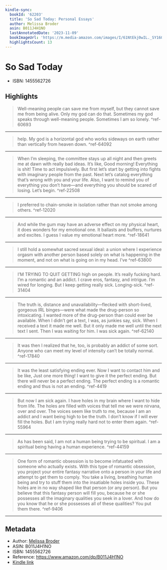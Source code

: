 ```yaml
---
kindle-sync:
  bookId: '62203'
  title: 'So Sad Today: Personal Essays'
  author: Melissa Broder
  asin: B011J4H1NO
  lastAnnotatedDate: '2023-11-09'
  bookImageUrl: 'https://m.media-amazon.com/images/I/61NtEkj0wIL._SY160.jpg'
  highlightsCount: 13
---
```

# So Sad Today

* ISBN: 1455562726

## Highlights
> Well-meaning people can save me from myself, but they cannot save me from being alive. Only my god can do that. Sometimes my god speaks through well-meaning people. Sometimes I am so lonely. ^ref-60693

---
> help. My god is a horizontal god who works sideways on earth rather than vertically from heaven down. ^ref-64092

---
> When I’m sleeping, the committee stays up all night and then greets me at dawn with really bad ideas. It’s like, Good morning! Everything is shit! Time to act impulsively. But first let’s start by getting into fights with imaginary people from the past. Next let’s catalog everything that’s wrong with you and your life. Also, I want to remind you of everything you don’t have—and everything you should be scared of losing. Let’s begin. ^ref-22508

---
> I preferred to chain-smoke in isolation rather than not smoke among others. ^ref-12020

---
> And while the gum may have an adverse effect on my physical heart, it does wonders for my emotional one. It ballasts and buffers, nurtures and excites. I guess I value my emotional heart more. ^ref-18641

---
> I still hold a somewhat sacred sexual ideal: a union where I experience orgasm with another person based solely on what is happening in the moment, and not on what is going on in my head. I’ve ^ref-63800

---
> I’M TRYING TO QUIT GETTING high on people. It’s really fucking hard. I’m a romantic and an addict. I crave eros, fantasy, and intrigue. I’m wired for longing. But I keep getting really sick. Longing-sick. ^ref-31404

---
> The truth is, distance and unavailability—flecked with short-lived, gorgeous IRL binges—were what made the drug-person so intoxicating. I wanted more of the drug-person than could ever be available. When I didn’t get a text, I was, as junkies say, sick. When I received a text it made me well. But it only made me well until the next text I sent. Then I was waiting for him. I was sick again. ^ref-62140

---
> It was then I realized that he, too, is probably an addict of some sort. Anyone who can meet my level of intensity can’t be totally normal. ^ref-17840

---
> It was the least satisfying ending ever. Now I want to contact him and be like, Just one more thing! I want to give it the perfect ending. But there will never be a perfect ending. The perfect ending is a romantic ending and thus is not an ending. ^ref-4419

---
> But now I am sick again. I have holes in my brain where I want to hide from life. The holes are filled with voices that tell me we were nirvana, over and over. The voices seem like truth to me, because I am an addict and I want being high to be the truth. I don’t know if I will ever fill the holes. But I am trying really hard not to enter them again. ^ref-55964

---
> As has been said, I am not a human being trying to be spiritual. I am a spiritual being having a human experience. ^ref-44159

---
> One form of romantic obsession is to become infatuated with someone who actually exists. With this type of romantic obsession, you project your entire fantasy narrative onto a person in your life and attempt to get them to comply. You take a living, breathing human being and try to stuff them into the insatiable holes inside you. These holes are in no way shaped like that person (or any person). But you believe that this fantasy person will fill you, because he or she possesses all the imaginary qualities you seek in a lover. And how do you know that he or she possesses all of these qualities? You put them there. ^ref-9406

---

## Metadata
* Author: [Melissa Broder](https://www.amazon.comundefined)
* ASIN: B011J4H1NO
* ISBN: 1455562726
* Reference: https://www.amazon.com/dp/B011J4H1NO
* [Kindle link](kindle://book?action=open&asin=B011J4H1NO)
